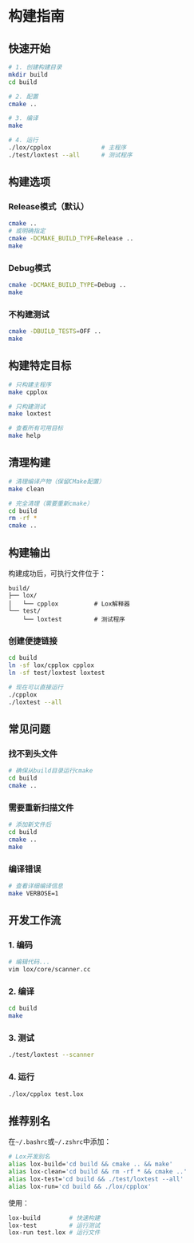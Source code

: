 # 构建指南

## 快速开始

```bash
# 1. 创建构建目录
mkdir build
cd build

# 2. 配置
cmake ..

# 3. 编译
make

# 4. 运行
./lox/cpplox              # 主程序
./test/loxtest --all      # 测试程序
```

## 构建选项

### Release模式（默认）
```bash
cmake ..
# 或明确指定
cmake -DCMAKE_BUILD_TYPE=Release ..
make
```

### Debug模式
```bash
cmake -DCMAKE_BUILD_TYPE=Debug ..
make
```

### 不构建测试
```bash
cmake -DBUILD_TESTS=OFF ..
make
```

## 构建特定目标

```bash
# 只构建主程序
make cpplox

# 只构建测试
make loxtest

# 查看所有可用目标
make help
```

## 清理构建

```bash
# 清理编译产物（保留CMake配置）
make clean

# 完全清理（需要重新cmake）
cd build
rm -rf *
cmake ..
```

## 构建输出

构建成功后，可执行文件位于：
```
build/
├── lox/
│   └── cpplox          # Lox解释器
└── test/
    └── loxtest         # 测试程序
```

### 创建便捷链接
```bash
cd build
ln -sf lox/cpplox cpplox
ln -sf test/loxtest loxtest

# 现在可以直接运行
./cpplox
./loxtest --all
```

## 常见问题

### 找不到头文件
```bash
# 确保从build目录运行cmake
cd build
cmake ..
```

### 需要重新扫描文件
```bash
# 添加新文件后
cd build
cmake ..
make
```

### 编译错误
```bash
# 查看详细编译信息
make VERBOSE=1
```

## 开发工作流

### 1. 编码
```bash
# 编辑代码...
vim lox/core/scanner.cc
```

### 2. 编译
```bash
cd build
make
```

### 3. 测试
```bash
./test/loxtest --scanner
```

### 4. 运行
```bash
./lox/cpplox test.lox
```

## 推荐别名

在`~/.bashrc`或`~/.zshrc`中添加：

```bash
# Lox开发别名
alias lox-build='cd build && cmake .. && make'
alias lox-clean='cd build && rm -rf * && cmake ..'
alias lox-test='cd build && ./test/loxtest --all'
alias lox-run='cd build && ./lox/cpplox'
```

使用：
```bash
lox-build        # 快速构建
lox-test         # 运行测试
lox-run test.lox # 运行文件
```
